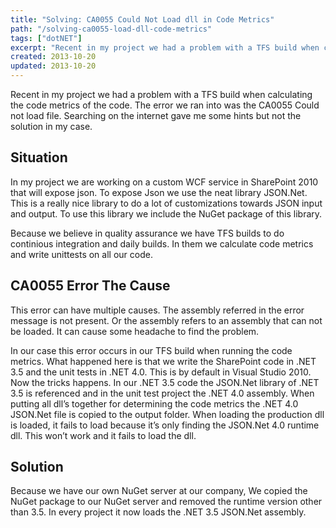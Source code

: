 ```yaml
---
title: "Solving: CA0055 Could Not Load dll in Code Metrics"
path: "/solving-ca0055-load-dll-code-metrics"
tags: ["dotNET"]
excerpt: "Recent in my project we had a problem with a TFS build when calculating the code metrics of the code. The error we ran into was the CA0055 Could not load file. Searching on the internet gave me some hints but not the solution in my case."
created: 2013-10-20
updated: 2013-10-20
---
```



Recent in my project we had a problem with a TFS build when calculating the code metrics of the code. The error we ran into was the CA0055 Could not load file. Searching on the internet gave me some hints but not the solution in my case.

## Situation

In my project we are working on a custom WCF service in SharePoint 2010 that will expose json. To expose Json we use the neat library JSON.Net. This is a really nice library to do a lot of customizations towards JSON input and output. To use this library we include the NuGet package of this library.

Because we believe in quality assurance we have TFS builds to do continious integration and daily builds. In them we calculate code metrics and write unittests on all our code.

## CA0055 Error The Cause

This error can have multiple causes. The assembly referred in the error message is not present. Or the assembly refers to an assembly that can not be loaded. It can cause some headache to find the problem.

In our case this error occurs in our TFS build when running the code metrics. What happened here is that we write the SharePoint code in .NET 3.5 and the unit tests in .NET 4.0. This is by default in Visual Studio 2010. Now the tricks happens. In our .NET 3.5 code the JSON.Net library of .NET 3.5 is referenced and in the unit test project the .NET 4.0 assembly. When putting all dll’s together for determining the code metrics the .NET 4.0 JSON.Net file is copied to the output folder. When loading the production dll is loaded, it fails to load because it’s only finding the JSON.Net 4.0 runtime dll. This won’t work and it fails to load the dll.

## Solution

Because we have our own NuGet server at our company, We copied the NuGet package to our NuGet server and removed the runtime version other than 3.5. In every project it now loads the .NET 3.5 JSON.Net assembly.
